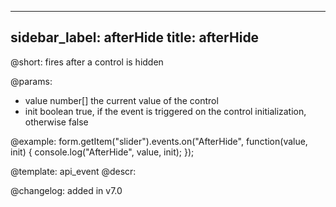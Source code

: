 
---
sidebar_label: afterHide
title: afterHide
---          

@short: fires after a control is hidden
 

@params:
- value     number[]     the current value of the control
- init      boolean     true, if the event is triggered on the control initialization, otherwise false


@example:
form.getItem("slider").events.on("AfterHide", function(value, init) {
    console.log("AfterHide", value, init);
});


@template: api_event
@descr:

@changelog: added in v7.0
